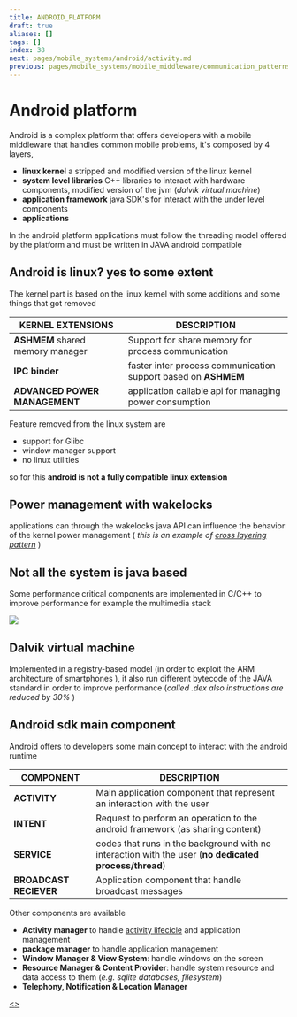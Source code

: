 ```yaml
---
title: ANDROID_PLATFORM
draft: true
aliases: []
tags: []
index: 38
next: pages/mobile_systems/android/activity.md
previous: pages/mobile_systems/mobile_middleware/communication_patterns.md
---
```


# Android platform

Android is a complex platform that offers developers with a mobile middleware that handles common mobile problems, it's composed by 4 layers,

- **linux kernel** a stripped and modified version of the linux kernel
- **system level libraries** C++ libraries to interact with hardware components, modified version of the jvm (*dalvik virtual machine*)
- **application framework** java SDK's for interact with the under level components
- **applications**

In the android platform applications must follow the threading model offered by the platform and must be written in JAVA android compatible

## Android is linux? yes to some extent

The kernel part is based on the linux kernel with some additions and some things that got removed

| KERNEL EXTENSIONS<br>                | DESCRIPTION                                                    |
| ------------------------------------ | -------------------------------------------------------------- |
| **ASHMEM** shared memory manager<br> | Support for share memory for process communication             |
| **IPC binder**                       | faster inter process communication support based on **ASHMEM** |
| **ADVANCED POWER MANAGEMENT**        | application callable api for managing power consumption        |

Feature removed from the linux system are

- support for Glibc
- window manager support
- no linux utilities

so for this **android is not a fully compatible linux extension**

## Power management with wakelocks

applications can through the wakelocks java API can influence the behavior of the kernel power management ( *this is an example of [cross layering pattern](pages/mobile_systems/mobile_middleware/mobile_middleware_principles.md#cross%20layering%20principle)* )

## Not all the system is java based

Some performance critical components are implemented in C/C++ to improve performance for example the multimedia stack

![](assets/mobile_systems/Pasted%20image%2020240507125214.png)

## Dalvik virtual machine

Implemented in a registry-based model (in order to exploit the ARM architecture of smartphones ), it also run different bytecode of the JAVA standard in order to improve performance (*called .dex also instructions are reduced by 30%* )

## Android sdk main component

Android offers to developers some main concept to interact with the android runtime

| COMPONENT              | DESCRIPTION                                                                                           |
| ---------------------- | ----------------------------------------------------------------------------------------------------- |
| **ACTIVITY**           | Main application component that represent an interaction with the user                                |
| **INTENT**             | Request to perform an operation to the android framework (as sharing content)                         |
| **SERVICE**            | codes that runs in the background with no interaction with the user (**no dedicated process/thread**) |
| **BROADCAST RECIEVER** | Application component that handle broadcast messages                                                  |

Other components are available

- **Activity manager** to handle [activity lifecicle](pages/mobile_systems/android/activity.md#activity%20lifecicle) and application management
- **package manager** to handle application management
- **Window Manager & View System**: handle windows on the screen
- **Resource Manager & Content Provider**: handle system resource and data access to them (*e.g. sqlite databases, filesystem*)
- **Telephony, Notification & Location Manager**

[<](pages/mobile_systems/mobile_middleware/communication_patterns.md)[>](pages/mobile_systems/android/activity.md)
